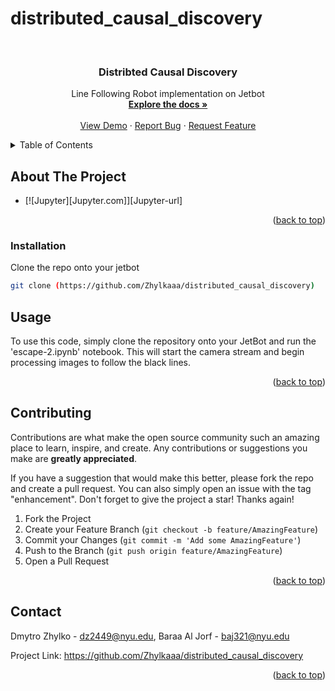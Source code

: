 # distributed_causal_discovery


<!-- PROJECT SHIELDS -->
<!--
*** I'm using markdown "reference style" links for readability.
*** Reference links are enclosed in brackets [ ] instead of parentheses ( ).
*** See the bottom of this document for the declaration of the reference variables
*** for contributors-url, forks-url, etc. This is an optional, concise syntax you may use.
*** https://www.markdownguide.org/basic-syntax/#reference-style-links
-->
<!-- PROJECT LOGO -->
<br />

<h3 align="center">Distribted Causal Discovery</h3>

  <p align="center">
    Line Following Robot implementation on Jetbot
    <br />
    <a href="https://github.com/BaraaAlJorf/Jetbot_Linefollowing"><strong>Explore the docs »</strong></a>
    <br />
    <br />
    <a href="https://github.com/Zhylkaaa/distributed_causal_discovery">View Demo</a>
    ·
    <a href="https://github.com/Zhylkaaa/distributed_causal_discovery/issues">Report Bug</a>
    ·
    <a href="https://github.com/Zhylkaaa/distributed_causal_discovery/issues">Request Feature</a>
  </p>
</div>



<!-- TABLE OF CONTENTS -->
<details>
  <summary>Table of Contents</summary>
  <ol>
    <li>
      <a href="#about-the-project">About The Project</a>
      <ul>
        <li><a href="#built-with">Built With</a></li>
      </ul>
    </li>
    <li>
      <a href="#getting-started">Getting Started</a>
      <ul>
        <li><a href="#installation">Installation</a></li>
      </ul>
    </li>
    <li><a href="#usage">Usage</a></li>
    <li><a href="#contributing">Contributing</a></li>
    <li><a href="#contact">Contact</a></li>
  </ol>
</details>



<!-- ABOUT THE PROJECT -->
## About The Project

* [![Jupyter][Jupyter.com]][Jupyter-url]

<p align="right">(<a href="#readme-top">back to top</a>)</p>


### Installation

Clone the repo onto your jetbot
   ```sh
   git clone (https://github.com/Zhylkaaa/distributed_causal_discovery)
   ```

<!-- USAGE EXAMPLES -->
## Usage

To use this code, simply clone the repository onto your JetBot and run the 'escape-2.ipynb' notebook. This will start the camera stream and begin processing images to follow the black lines.

<p align="right">(<a href="#readme-top">back to top</a>)</p>



<!-- CONTRIBUTING -->
## Contributing

Contributions are what make the open source community such an amazing place to learn, inspire, and create. Any contributions or suggestions you make are **greatly appreciated**.

If you have a suggestion that would make this better, please fork the repo and create a pull request. You can also simply open an issue with the tag "enhancement".
Don't forget to give the project a star! Thanks again!

1. Fork the Project
2. Create your Feature Branch (`git checkout -b feature/AmazingFeature`)
3. Commit your Changes (`git commit -m 'Add some AmazingFeature'`)
4. Push to the Branch (`git push origin feature/AmazingFeature`)
5. Open a Pull Request

<p align="right">(<a href="#readme-top">back to top</a>)</p>



<!-- CONTACT -->
## Contact

Dmytro Zhylko - dz2449@nyu.edu, Baraa Al Jorf - baj321@nyu.edu

Project Link: https://github.com/Zhylkaaa/distributed_causal_discovery

<p align="right">(<a href="#readme-top">back to top</a>)</p>



<!-- MARKDOWN LINKS & IMAGES -->
<!-- https://www.markdownguide.org/basic-syntax/#reference-style-links -->
[contributors-url]: https://github.com/Zhylkaaa/distributed_causal_discovery/graphs/contributers
[contributors-shield]: https://img.shields.io/github/contributors/github_username/repo_name.svg?style=for-the-badge
[forks-shield]: https://img.shields.io/github/forks/BaraaaALJorf/Jetbot_Linefollowing.svg?style=for-the-badge
[forks-url]: https://github.com/BaraaAlJorf/Jetbot_Linefollowing//network/members
